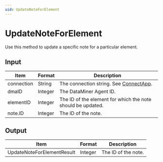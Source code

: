 ```yaml
---
uid: UpdateNoteForElement
---
```


# UpdateNoteForElement

Use this method to update a specific note for a particular element.

## Input

| Item       | Format  | Description                                                                          |
|------------|---------|--------------------------------------------------------------------------------------|
| connection | String  | The connection string. See [ConnectApp](xref:ConnectApp). |
| dmaID      | Integer | The DataMiner Agent ID.                                                              |
| elementID  | Integer | The ID of the element for which the note should be updated.                          |
| note.ID    | Integer | The ID of the note.                                                                  |

## Output

| Item                        | Format  | Description         |
|-----------------------------|---------|---------------------|
| UpdateNoteForElementResult | Integer | The ID of the note. |
